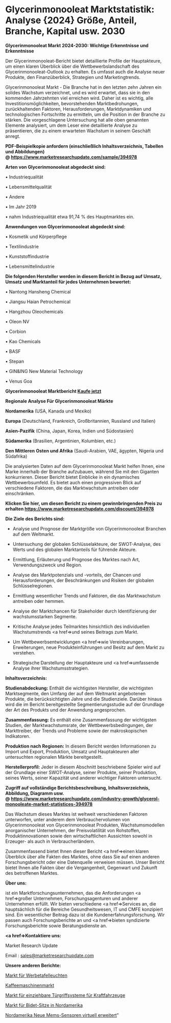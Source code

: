 # Glycerinmonooleat Marktstatistik: Analyse {2024} Größe, Anteil, Branche, Kapital usw. 2030

<strong>Glycerinmonooleat Markt 2024-2030: Wichtige Erkenntnisse und Erkenntnisse</strong>

Der Glycerinmonooleat-Bericht bietet detaillierte Profile der Hauptakteure, um einen klaren Überblick über die Wettbewerbslandschaft des Glycerinmonooleat-Outlook zu erhalten. Es umfasst auch die Analyse neuer Produkte, den Finanzüberblick, Strategien und Marketingtrends.

Glycerinmonooleat Markt - Die Branche hat in den letzten zehn Jahren ein solides Wachstum verzeichnet, und es wird erwartet, dass sie in den kommenden Jahrzehnten viel erreichen wird. Daher ist es wichtig, alle Investitionsmöglichkeiten, bevorstehenden Marktbedrohungen, zurückhaltenden Faktoren, Herausforderungen, Marktdynamiken und technologischen Fortschritte zu ermitteln, um die Position in der Branche zu stärken. Die vorgeschlagene Untersuchung hat alle oben genannten Elemente analysiert, um dem Leser eine detaillierte Analyse zu präsentieren, die zu einem erwarteten Wachstum in seinem Geschäft anregt.

<strong><b>PDF-Beispielkopie anfordern (einschließlich Inhaltsverzeichnis, Tabellen und Abbildungen) @ </b></strong><strong><a href=https://www.marketresearchupdate.com/sample/394978><strong>https://www.marketresearchupdate.com/sample/394978</u></a></strong></strong>

<strong>Arten von Glycerinmonooleat abgedeckt sind:</strong>

• Industriequalität

• Lebensmittelqualität

• Andere

• Im Jahr 2019

• nahm Industriequalität etwa 91,74 % des Hauptmarktes ein.

<strong>Anwendungen von Glycerinmonooleat abgedeckt sind:</strong>

• Kosmetik und Körperpflege

• Textilindustrie

• Kunststoffindustrie

• Lebensmittelindustrie

<strong>Die folgenden Hersteller werden in diesem Bericht in Bezug auf Umsatz, Umsatz und Marktanteil für jedes Unternehmen bewertet:</strong>

• Nantong Hansheng Chemical

• Jiangsu Haian Petrochemical

• Hangzhou Oleochemicals

• Oleon NV

• Corbion

• Kao Chemicals

• BASF

• Stepan

• GIN&ING New Material Technology

• Venus Goa

<strong>Glycerinmonooleat Marktbericht <a href=https://www.marketresearchupdate.com/buynow/394978>Kaufe jetzt</a></strong>

<strong>Regionale Analyse Für Glycerinmonooleat Märkte</strong>

<strong>Nordamerika</strong> (USA, Kanada und Mexiko)

<strong>Europa</strong> (Deutschland, Frankreich, Großbritannien, Russland und Italien)

<strong>Asien-Pazifik</strong> (China, Japan, Korea, Indien und Südostasien)

<strong>Südamerika</strong> (Brasilien, Argentinien, Kolumbien, etc.)

<strong>Den Mittleren</strong> <strong>Osten und Afrika</strong> (Saudi-Arabien, VAE, ägypten, Nigeria und Südafrika)

Die analysierten Daten auf dem Glycerinmonooleat Markt helfen Ihnen, eine Marke innerhalb der Branche aufzubauen, während Sie mit den Giganten konkurrieren. Dieser Bericht bietet Einblicke in ein dynamisches Wettbewerbsumfeld. Es bietet auch einen progressiven Blick auf verschiedene Faktoren, die das Marktwachstum antreiben oder einschränken.

<strong>Klicken Sie hier, um diesen Bericht zu einem gewinnbringenden Preis zu erhalten
</strong><strong><a href=https://www.marketresearchupdate.com/discount/394978>https://www.marketresearchupdate.com/discount/394978</b></u></strong></a>

<strong>Die Ziele des Berichts sind:</strong>

- Analyse und Prognose der Marktgröße von Glycerinmonooleat Branchen auf dem Weltmarkt.

- Untersuchung der globalen Schlüsselakteure, der SWOT-Analyse, des Werts und des globalen Marktanteils für führende Akteure.

- Ermittlung, Erläuterung und Prognose des Marktes nach Art, Verwendungszweck und Region.

- Analyse des Marktpotenzials und -vorteils, der Chancen und Herausforderungen, der Beschränkungen und Risiken der globalen Schlüsselregionen.

- Ermittlung wesentlicher Trends und Faktoren, die das Marktwachstum antreiben oder hemmen.

- Analyse der Marktchancen für Stakeholder durch Identifizierung der wachstumsstarken Segmente.

- Kritische Analyse jedes Teilmarktes hinsichtlich des individuellen Wachstumstrends <a href=>und</a> seines Beitrags zum Markt.

- Um Wettbewerbsentwicklungen <a href=>wie</a> Vereinbarungen, Erweiterungen, neue Produkteinführungen und Besitz auf dem Markt zu verstehen.

- Strategische Darstellung der Hauptakteure und <a href=>umfas</a>sende Analyse ihrer Wachstumsstrategien.

<strong>Inhaltsverzeichnis:</strong>

<strong>Studienabdeckung:</strong> Enthält die wichtigsten Hersteller, die wichtigsten Marktsegmente, den Umfang der auf dem Weltmarkt angebotenen Produkte, die berücksichtigten Jahre und die Studienziele. Darüber hinaus wird die im Bericht bereitgestellte Segmentierungsstudie auf der Grundlage der Art des Produkts und der Anwendung angesprochen.

<strong>Zusammenfassung:</strong> Es enthält eine Zusammenfassung der wichtigsten Studien, der Marktwachstumsrate, der Wettbewerbsbedingungen, der Markttreiber, der Trends und Probleme sowie der makroskopischen Indikatoren.

<strong>Produktion nach Regionen:</strong> In diesem Bericht werden Informationen zu Import und Export, Produktion, Umsatz und Hauptakteuren aller untersuchten regionalen Märkte bereitgestellt.

<strong>Herstellerprofil:</strong> Jeder in diesem Abschnitt beschriebene Spieler wird auf der Grundlage einer SWOT-Analyse, seiner Produkte, seiner Produktion, seines Werts, seiner Kapazität und anderer wichtiger Faktoren untersucht.

<strong><b>Zugriff auf vollständige Berichtsbeschreibung, Inhaltsverzeichnis, Abbildung, Diagramm usw. @ </b></strong><strong><a href=https://www.marketresearchupdate.com/industry-growth/glycerol-monooleate-market-statistices-394978>https://www.marketresearchupdate.com/industry-growth/glycerol-monooleate-market-statistices-394978</a></strong>

Das Wachstum dieses Marktes ist weltweit verschiedenen Faktoren unterworfen, unter anderem dem Verbrauchervolumen von Glycerinmonooleat von Glycerinmonooleat Produkten, Wachstumsmodellen anorganischer Unternehmen, der Preisvolatilität von Rohstoffen, Produktinnovationen sowie den wirtschaftlichen Aussichten sowohl in Erzeuger- als auch in Verbraucherländern.

Zusammenfassend bietet Ihnen dieser Bericht <a href=>einen</a> klaren Überblick über alle Fakten des Marktes, ohne dass Sie auf einen anderen Forschungsbericht oder eine Datenquelle verweisen müssen. Unser Bericht bietet Ihnen alle Fakten über die Vergangenheit, Gegenwart und Zukunft des betroffenen Marktes.

<strong>Über uns:</strong>

 ist ein Marktforschungsunternehmen, das die Anforderungen <a href=>großer</a> Unternehmen, Forschungsagenturen und anderer Unternehmen erfüllt. Wir bieten verschiedene <a href=>Services</a> an, die hauptsächlich für die Bereiche Gesundheitswesen, IT und CMFE konzipiert sind. Ein wesentlicher Beitrag dazu ist die Kundenerfahrungsforschung. Wir passen auch Forschungsberichte an und <a href=>bieten</a> syndizierte Forschungsberichte sowie Beratungsdienste an.

<strong><a href=>Kontaktiere uns:</a></strong>

Market Research Update

Email : sales@marketresearchupdate.com

<strong>Unsere anderen Berichte:</strong>

<a href=https://www.linkedin.com/pulse/advertising-billboard-lights-market-2023-latest>Markt für Werbetafelleuchten</a>

<a href=https://www.linkedin.com/pulse/coffee-machines-market-opportunities-stay-ahead>Kaffeemaschinenmarkt</a>

<a href=https://www.linkedin.com/pulse/automotive-retractable-door-handle-system-market-1f>Markt für einziehbare Türgriffsysteme für Kraftfahrzeuge</a>

<a href=https://www.linkedin.com/pulse/north-america-bidet-seats-market-2023-2030-growth-opportunity>Markt für Bidet-Sitze in Nordamerika</a>

<a href=https://www.linkedin.com/pulse/north-america-new-mems-sensors-virtual-augmented>Nordamerika Neue Mems-Sensoren virtuell erweitert</a>"
